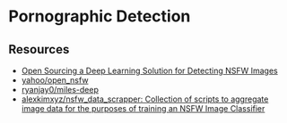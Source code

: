 # Pornographic Detection

## Resources

- [Open Sourcing a Deep Learning Solution for Detecting NSFW Images](https://yahooeng.tumblr.com/post/151148689421/open-sourcing-a-deep-learning-solution-for)
- [yahoo/open_nsfw](https://github.com/yahoo/open_nsfw)
- [ryanjay0/miles-deep](https://github.com/ryanjay0/miles-deep)
- [alexkimxyz/nsfw_data_scrapper: Collection of scripts to aggregate image data for the purposes of training an NSFW Image Classifier](https://github.com/alexkimxyz/nsfw_data_scrapper)
